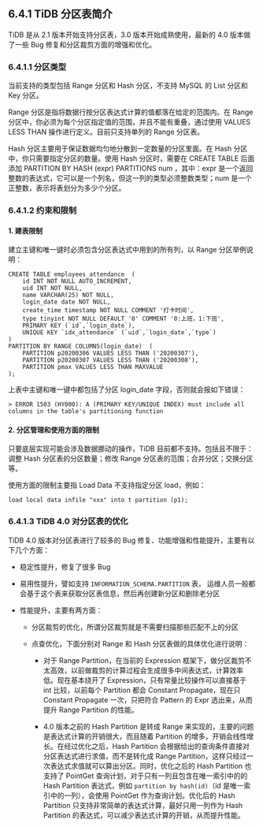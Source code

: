 ## 6.4.1 TiDB 分区表简介

TiDB 是从 2.1 版本开始支持分区表，3.0 版本开始成熟使用，最新的 4.0 版本做了一些 Bug 修复和分区裁剪方面的增强和优化。

### 6.4.1.1 分区类型

当前支持的类型包括 Range 分区和 Hash 分区，不支持 MySQL 的 List 分区和 Key 分区。

Range 分区是指将数据行按分区表达式计算的值都落在给定的范围内。在 Range 分区中，你必须为每个分区指定值的范围，并且不能有重叠，通过使用 VALUES LESS THAN 操作进行定义。目前只支持单列的 Range 分区表。

Hash 分区主要用于保证数据均匀地分散到一定数量的分区里面。在 Hash 分区中，你只需要指定分区的数量。使用 Hash 分区时，需要在 CREATE TABLE 后面添加 PARTITION BY HASH (expr) PARTITIONS num ，其中：expr 是一个返回整数的表达式，它可以是一个列名，但这一列的类型必须整数类型；num 是一个正整数，表示将表划分为多少个分区。

### 6.4.1.2 约束和限制

#### 1. 建表限制

建立主键和唯一键时必须包含分区表达式中用到的所有列，以 Range 分区举例说明：
```
CREATE TABLE employees_attendance  (
    id INT NOT NULL AUTO_INCREMENT,
    uid INT NOT NULL,
    name VARCHAR(25) NOT NULL,
    login_date date NOT NULL,
    create_time timestamp NOT NULL COMMENT '打卡时间',
    type tinyint NOT NULL DEFAULT '0' COMMENT '0:上班，1:下班',
    PRIMARY KEY (`id`,`login_date`),
    UNIQUE KEY `idx_attendance` (`uid`,`login_date`,`type`)
)
PARTITION BY RANGE COLUMNS(login_date)  (
    PARTITION p20200306 VALUES LESS THAN ('20200307'),
    PARTITION p20200307 VALUES LESS THAN ('20200308'),
    PARTITION pmax VALUES LESS THAN MAXVALUE
);
```

上表中主键和唯一键中都包括了分区 login_date 字段，否则就会报如下错误：
```
> ERROR 1503 (HY000): A (PRIMARY KEY/UNIQUE INDEX) must include all columns in the table's partitioning function
```

#### 2. 分区管理和使用方面的限制

只要底层实现可能会涉及数据挪动的操作，TiDB 目前都不支持。包括且不限于：调整 Hash 分区表的分区数量；修改 Range 分区表的范围；合并分区；交换分区等。

使用方面的限制主要指 Load Data 不支持指定分区 load，例如：
```
load local data infile "xxx" into t partition (p1);
```

### 6.4.1.3 TiDB 4.0 对分区表的优化

TiDB 4.0 版本对分区表进行了较多的 Bug 修复、功能增强和性能提升，主要有以下几个方面：

* 稳定性提升，修复了很多 Bug

* 易用性提升，譬如支持 `INFORMATION_SCHEMA.PARTITION` 表， 运维人员一般都会基于这个表来获取分区表信息，然后再创建新分区和删除老分区

* 性能提升，主要有两方面：

  * 分区裁剪的优化，所谓分区裁剪就是不需要扫描那些匹配不上的分区

  * 点查优化，下面分别对 Range 和 Hash 分区表做的具体优化进行说明：

    * 对于 Range Partition，在当前的 Expression 框架下，做分区裁剪不太高效，以前做裁剪的计算过程会生成很多中间表达式，计算效率低。现在基本绕开了 Expression，只有常量比较操作可以直接基于 int 比较，以前每个 Partition 都会 Constant Propagate，现在只 Constant Propagate 一次，只把符合 Pattern 的 Expr 选出来，从而提升 Range Partition 的性能。

    * 4.0 版本之前的 Hash Partition 是转成 Range 来实现的，主要的问题是表达式计算的开销很大，而且随着 Partition 的增多，开销会线性增长。在经过优化之后，Hash Partition 会根据给出的查询条件直接对分区表达式进行求值，而不是转化成 Range Partition，这样只经过一次表达式求值就可以算出分区。同时，优化之后的 Hash Partition 也支持了 PointGet 查询计划，对于只有一列且包含在唯一索引中的的 Hash Partition 表达式，例如 `partition by hash(id)`（id 是唯一索引中的一列），会使用 PointGet 作为查询计划。优化后的 Hash Partition 只支持非常简单的表达式计算，最好只用一列作为 Hash Partition 的表达式，可以减少表达式计算的开销，从而提升性能。

